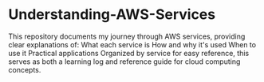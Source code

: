 # Understanding-AWS-Services
This repository documents my journey through AWS services, providing clear explanations of:  What each service is  How and why it's used  When to use it  Practical applications Organized by service for easy reference, this serves as both a learning log and reference guide for cloud computing concepts.
